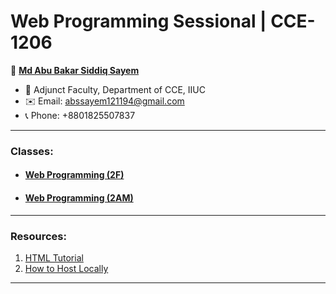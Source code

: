 # Web Programming Sessional | CCE-1206

👤 **[Md Abu Bakar Siddiq Sayem](#)**
- 💼 Adjunct Faculty, Department of CCE, IIUC
- ✉️ Email: abssayem121194@gmail.com  
- 📞 Phone: +8801825507837
---
### Classes:
- #### [Web Programming (2F)](ICCE_2F/readme.md)
- #### [Web Programming (2AM)](ICCE_2AM/readme.md)

---

### Resources:
1. [HTML Tutorial](html_tutorial.md)
2. [How to Host Locally](local_hosting.md)

---